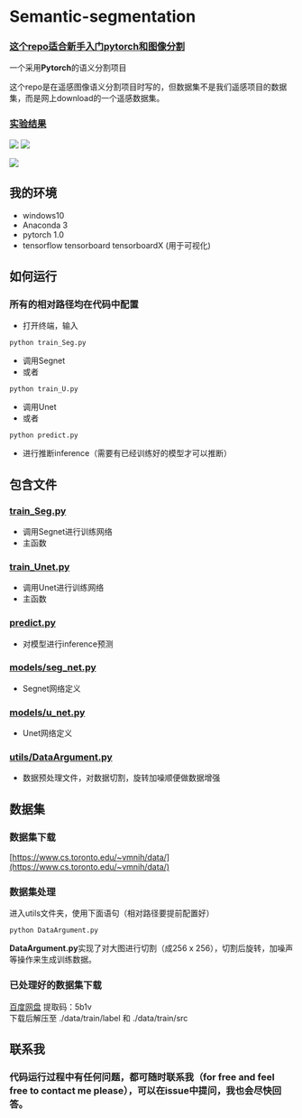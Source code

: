 # Semantic-segmentation

### [这个repo适合新手入门pytorch和图像分割]()
一个采用**Pytorch**的语义分割项目

这个repo是在遥感图像语义分割项目时写的，但数据集不是我们遥感项目的数据集，而是网上download的一个遥感数据集。 

### [实验结果]()

![](asset/0_src.png)
![](asset/0.png)

![](asset/0_label_image.png)

## 我的环境

- windows10
- Anaconda 3
- pytorch 1.0
- tensorflow tensorboard tensorboardX (用于可视化)

## 如何运行

### 所有的相对路径均在代码中配置

- 打开终端，输入  
```
python train_Seg.py
```
- 调用Segnet
- 或者  
```
python train_U.py
```
- 调用Unet
- 或者  
```
python predict.py
```
- 进行推断inference（需要有已经训练好的模型才可以推断）

## 包含文件
###  [train_Seg.py](train_Seg.py)
* 调用Segnet进行训练网络
* 主函数
###  [train_Unet.py](train_Unet.py)

* 调用Unet进行训练网络
* 主函数
###  [predict.py](predict.py)

* 对模型进行inference预测

###  [models/seg_net.py](seg_net.py)

* Segnet网络定义

###  [models/u_net.py](u_net.py)

* Unet网络定义

###  [utils/DataArgument.py](DataArgument.py)

* 数据预处理文件，对数据切割，旋转加噪顺便做数据增强

## 数据集  

### 数据集下载
[https://www.cs.toronto.edu/~vmnih/data/](https://www.cs.toronto.edu/~vmnih/data/)


### 数据集处理
进入utils文件夹，使用下面语句（相对路径要提前配置好） 

```
python DataArgument.py
```

**DataArgument.py**实现了对大图进行切割（成256 x 256），切割后旋转，加噪声等操作来生成训练数据。

### 已处理好的数据集下载
[百度网盘](https://pan.baidu.com/s/1540_oghPEZKArQRl0VAsnA)
提取码：5b1v   
下载后解压至 ./data/train/label  和 ./data/train/src

## 联系我
### 代码运行过程中有任何问题，都可随时联系我（for free and feel free to contact me please），可以在issue中提问，我也会尽快回答。







